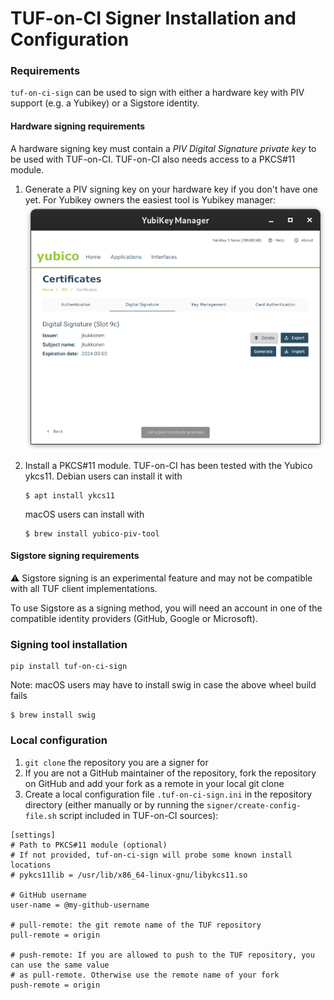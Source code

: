 # TUF-on-CI Signer Installation and Configuration

### Requirements

`tuf-on-ci-sign` can be used to sign with either a hardware key with PIV support (e.g.
a Yubikey) or a Sigstore identity.

#### Hardware signing requirements

A hardware signing key must contain a _PIV Digital Signature private key_ to be used with TUF-on-CI.
TUF-on-CI also needs access to a PKCS#11 module.

1. Generate a PIV signing key on your hardware key if you don't have one yet. For
   Yubikey owners the easiest tool is Yubikey manager:
   ![Yubikey manager UI](yubikey-manager.png)

1. Install a PKCS#11 module. TUF-on-CI has been tested with the Yubico ykcs11. Debian users can install it with
   ```shell
   $ apt install ykcs11
   ```
   macOS users can install with
   ```shell
   $ brew install yubico-piv-tool
   ```

#### Sigstore signing requirements

:warning: Sigstore signing is an experimental feature and may not be compatible with all TUF client implementations.

To use Sigstore as a signing method, you will need an account in one of the compatible
identity providers (GitHub, Google or Microsoft).

### Signing tool installation

```shell
pip install tuf-on-ci-sign
```

Note: macOS users may have to install swig in case the above wheel build fails
```shell
$ brew install swig
```

### Local configuration

1. `git clone` the repository you are a signer for
1. If you are not a GitHub maintainer of the repository, fork the repository on GitHub
   and add your fork as a remote in your local git clone
1. Create a local configuration file `.tuf-on-ci-sign.ini` in the repository directory
   (either manually or by running the `signer/create-config-file.sh` script included in
   TUF-on-CI sources):

  ```
  [settings]
  # Path to PKCS#11 module (optional)
  # If not provided, tuf-on-ci-sign will probe some known install locations
  # pykcs11lib = /usr/lib/x86_64-linux-gnu/libykcs11.so

  # GitHub username
  user-name = @my-github-username

  # pull-remote: the git remote name of the TUF repository
  pull-remote = origin

  # push-remote: If you are allowed to push to the TUF repository, you can use the same value
  # as pull-remote. Otherwise use the remote name of your fork
  push-remote = origin
  ```
